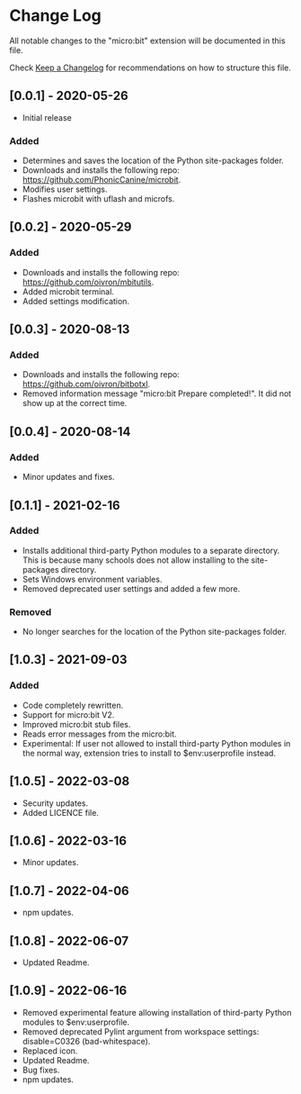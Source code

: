 # Change Log

All notable changes to the "micro:bit" extension will be documented in this file.

Check [Keep a Changelog](http://keepachangelog.com/) for recommendations on how to structure this file.

## [0.0.1] - 2020-05-26

- Initial release

### Added
* Determines and saves the location of the Python site-packages folder.
* Downloads and installs the following repo: https://github.com/PhonicCanine/microbit.
* Modifies user settings.
* Flashes microbit with uflash and microfs.

## [0.0.2] - 2020-05-29

### Added
* Downloads and installs the following repo: https://github.com/oivron/mbitutils.
* Added microbit terminal.
* Added settings modification.

## [0.0.3] - 2020-08-13

### Added
* Downloads and installs the following repo: https://github.com/oivron/bitbotxl.
* Removed information message "micro:bit Prepare completed!". It did not show up at the correct time.

## [0.0.4] - 2020-08-14

### Added
* Minor updates and fixes.

## [0.1.1] - 2021-02-16

### Added
* Installs additional third-party Python modules to a separate directory. This is because many schools does not allow installing to the site-packages directory.
* Sets Windows environment variables.
* Removed deprecated user settings and added a few more.

### Removed
* No longer searches for the location of the Python site-packages folder.

## [1.0.3] - 2021-09-03

### Added
* Code completely rewritten.
* Support for micro:bit V2.
* Improved micro:bit stub files.
* Reads error messages from the micro:bit.
* Experimental: If user not allowed to install third-party Python modules in the normal way, extension tries to install to $env:userprofile instead.

## [1.0.5] - 2022-03-08

* Security updates.
* Added LICENCE file.

## [1.0.6] - 2022-03-16

* Minor updates.

## [1.0.7] - 2022-04-06

* npm updates.

## [1.0.8] - 2022-06-07

* Updated Readme.

## [1.0.9] - 2022-06-16

* Removed experimental feature allowing installation of third-party Python modules to $env:userprofile.
* Removed deprecated Pylint argument from workspace settings: disable=C0326 (bad-whitespace).
* Replaced icon.
* Updated Readme.
* Bug fixes.
* npm updates.